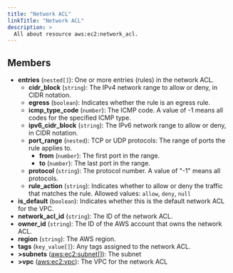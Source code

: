 ```yaml
---
title: "Network ACL"
linkTitle: "Network ACL"
description: >
  All about resource aws:ec2:network_acl.
---
```



## Members
* **entries**
(`nested[]`):
One or more entries (rules) in the network ACL.
    * **cidr_block**
(`string`):
The IPv4 network range to allow or deny, in CIDR notation.
    * **egress**
(`boolean`):
Indicates whether the rule is an egress rule.
    * **icmp_type_code**
(`number`):
The ICMP code. A value of -1 means all codes for the specified ICMP type.
    * **ipv6_cidr_block**
(`string`):
The IPv6 network range to allow or deny, in CIDR notation.
    * **port_range**
(`nested`):
TCP or UDP protocols: The range of ports the rule applies to.
        * **from**
(`number`):
The first port in the range.
        * **to**
(`number`):
The last port in the range.
    * **protocol**
(`string`):
The protocol number. A value of "-1" means all protocols.
    * **rule_action**
(`string`):
Indicates whether to allow or deny the traffic that matches the rule.
Allowed values: `allow`, `deny`, `null`
* **is_default**
(`boolean`):
Indicates whether this is the default network ACL for the VPC.
* **network_acl_id**
(`string`):
The ID of the network ACL.
* **owner_id**
(`string`):
The ID of the AWS account that owns the network ACL.
* **region**
(`string`):
The AWS region.
* **tags**
(`key_value[]`):
Any tags assigned to the network ACL.
* **&gt;subnets**
([aws:ec2:subnet](../../aws/ec2/subnet)[]):
The subnet
* **&gt;vpc**
([aws:ec2:vpc](../../aws/ec2/vpc)):
The VPC for the network ACL
